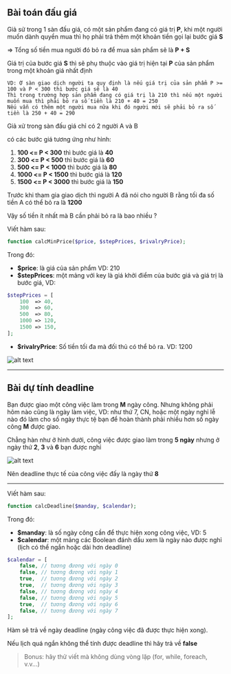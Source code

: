 ## Bài toán đấu giá

Giả sử trong 1 sàn đấu giá, có một sản phẩm đang có giá trị **P**, khi một người muốn dành quyền mua thì họ phải trả thêm một khoản tiền gọi lại bước giá **S**

=> Tổng số tiền mua người đó bỏ ra để mua sản phẩm sẽ là **P + S**

Giá trị của bước giá **S** thì sẽ phụ thuộc vào giá trị hiện tại **P** của sản phẩm trong một khoản giá nhất định

```
VD: Ở sàn giao dịch người ta quy định là nếu giá trị của sản phẩm P >= 100 và P < 300 thì bước giá sẽ là 40
Thì trong trường hợp sản phẩm đang có giá trị là 210 thì nếu một người muốn mua thì phải bỏ ra số tiền là 210 + 40 = 250
Nếu vẫn có thêm một người mua nữa khi đó người mới sẽ phải bỏ ra số tiền là 250 + 40 = 290
```

Giả xử trong sàn đấu giá chỉ có 2 người A và B

có các bước giá tương ứng như hình:
1. **100 <= P < 300** thì bước giá là **40**
1. **300 <= P < 500** thì bước giá là **60**
1. **500 <= P < 1000** thì bước giá là **80**
1. **1000 <= P < 1500** thì bước giá là **120**
1. **1500 <= P < 3000** thì bước giá là **150**

Trước khi tham gia giao dịch thì người A đã nói cho người B rằng tối đa số tiền A có thể bỏ ra là **1200**

Vậy số tiền ít nhất mà B cần phải bỏ ra là bao nhiều ?


Viết hàm sau:
```php
function calcMinPrice($price, $stepPrices, $rivalryPrice);
```
Trong đó:

- **$price**: là giá của sản phẩm VD: 210
- **$stepPrices**: một mảng với key là giá khởi điểm của bước giá và giá trị là bước giá, VD:
```php
$stepPrices = [
    100  => 40,
    300  => 60,
    500  => 80,
    1000 => 120,
    1500 => 150,
];
```
- **$rivalryPrice**: Số tiền tối đa mà đối thủ có thể bỏ ra. VD: 1200

![alt text](https://gitlab.com/dungnm11/ltt-intern-php-exercises/-/raw/images/images/day-2-daugia.png ":)")

---
## Bài dự tính deadline

Bạn được giao một công việc làm trong **M** ngày công. Nhưng không phải hôm nào cũng là ngày làm việc, VD: như thứ 7, CN, hoặc một ngày nghỉ lễ nào đó làm cho số ngày thực tệ bạn để hoàn thành phải nhiều hơn số ngày công **M** được giao.

Chẳng hàn như ở hình dưới, công việc được giao làm trong **5 ngày** nhưng ở ngày thứ **2**, **3** và **6** bạn được nghỉ

![alt text](https://gitlab.com/dungnm11/ltt-intern-php-exercises/-/raw/images/images/day-2-deadline.png ":)")

Nên deadline thực tế của công việc đấy là ngày thứ **8**

---
Viết hàm sau:
```php
function calcDeadline($manday, $calendar);
```

Trong đó:
- **$manday**: là số ngày công cần để thực hiện xong công việc, VD: 5
- **$calendar**: một mảng các Boolean đánh dấu xem là ngày nào được nghỉ (lịch có thể ngắn hoặc dài hơn deadline)
```php
$calendar = [
    false, // tương đương với ngày 0
    false, // tương đương với ngày 1
    true,  // tương đương với ngày 2
    true,  // tương đương với ngày 3
    false, // tương đương với ngày 4
    false, // tương đương với ngày 5
    true,  // tương đương với ngày 6
    false, // tương đương với ngày 7
];
```

Hàm sẽ trả về ngày deadline (ngày công việc đã được thực hiện xong).

Nếu lịch quá ngắn không thể tính được deadline thì hãy trả về **false**

> Bonus: hãy thử viết mà không dùng vòng lặp (for, while, foreach, v.v...)

